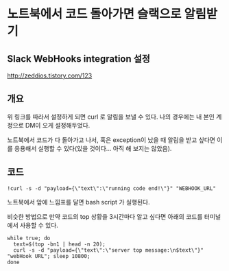 # 노트북에서 코드 돌아가면 슬랙으로 알림받기

## Slack WebHooks integration 설정
http://zeddios.tistory.com/123

## 개요
위 링크를 따라서 설정하게 되면 curl 로 알림을 보낼 수 있다. 나의 경우에는 내 본인 계정으로 DM이 오게 설정해두었다.

노트북에서 코드가 다 돌아가고 나서, 혹은 exception이 났을 때 알림을 받고 싶다면 이를 응용해서 실행할 수 있다(있을 것이다... 아직 해 보지는 않았음).

## 코드
```
!curl -s -d "payload={\"text\":\"running code end!\"}" "WEBHOOK_URL"
```

노트북에서 앞에 느낌표를 달면 bash script 가 실행된다.

비슷한 방법으로 만약 코드의 top 상황을 3시간마다 알고 싶다면 아래의 코드를 터미널에서 사용할 수 있다.

```
while true; do 
  text=$(top -bn1 | head -n 20); 
  curl -s -d "payload={\"text\":\"server top message:\n$text\"}" "webHook URL"; sleep 10800; 
done
```
